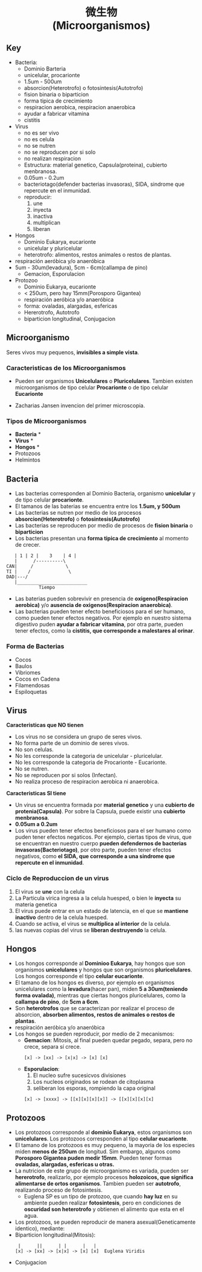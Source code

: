 <h1 align=center>微生物<br />(Microorganismos)</h1>

## Key

- Bacteria: 
  - Dominio Barteria
  - unicelular, procarionte
  - 1.5um - 500um
  - absorcion(Heterotrofo) o fotosintesis(Autotrofo)
  - fision binaria o biparticion
  - forma tipica de crecimiento
  - respiracion aerobica, respiracion anaerobica
  - ayudar a fabricar vitamina
  - cistitis
- Virus
  - no es ser vivo
  - no es celula
  - no se nutren
  - no se reproducen por si solo
  - no realizan respiracion
  - Estructura: material genetico, Capsula(proteina), cubierto menbranosa.
  - 0.05um - 0.2um
  - bacteriotago(defender bacterias invasoras), SIDA, sindrome que repercute en el inmunidad.
  - reproducir:
    1. une
    2. inyecta
    3. inactiva
    4. multiplican
    5. liberan
- Hongos
  - Dominio Eukarya, eucarionte
  - unicelular y pluricelular
  - heterotrofo: alimentos, restos  animales o restos de plantas.
- respiración aeróbica y/o anaeróbica
- 5um - 30um(levadura), 5cm - 6cm(callampa de pino)
  - Gemacion, Esporulacion
- Protozoo
  - Dominio Eukarya, eucarionte
  - < 250um, pero hay 15mm(Porosporo Gigantea)
  - respiración aeróbica y/o anaeróbica
  - forma: ovaladas, alargadas, esfericas
  - Hererotrofo, Autotrofo
  - biparticion longitudinal, Conjugacion

## Microorganismo

Seres vivos muy pequenos, **invisibles a simple vista**.

### Caracteristicas de los Microorganismos

- Pueden ser organismos **Unicelulares** o **Pluricelulares**. Tambien existen microorganismos de tipo celular **Procarionte** o de tipo celular **Eucarionte**

- Zacharias Jansen invencion del primer microscopia.

### Tipos de Microorganismos
- **Bacteria** *
- **Virus** *
- **Hongos** *
- Protozoos
- Helmintos

## Bacteria

- Las bacterias corresponden al Dominio Bacteria, organismo **unicelular** y de tipo celular **procarionte**.
- El tamanos de las baterias se encuentra entre los **1.5um, y 500um**
- Las bacterias se nutren por medio de los procesos **absorcion(Heterotrofo)** o **fotosintesis(Autotrofo)**
- Las bacterias se reproducen por medio de procesos de **fision binaria** o **biparticion**
- Los bacterias presentan una **forma tipica de crecimiento** al momento de crecer.

```
   | 1 | 2 |    3    | 4 | 
   |      /----------\
CAN|     /            \   
TI |    /              \
DAD|---/   
   |__________________________
            Tiempo
```

- Las baterias pueden sobrevivir en presencia de **oxigeno(Respiracion aerobica)** y/o **ausencia de oxigenos(Respiracion anaerobica)**.
- Las bacterias pueden tener efecto beneficiosos para el ser humano, como pueden tener efectos negativos. Por ejemplo en nuestro sistema digestivo puden **ayudar a fabricar vitamina**, por otra parte, pueden tener efectos, como la **cistitis, que corresponde a malestares al orinar**.

### Forma de Bacterias
- Cocos
- Baulos
- Vibriomes
- Cocos en Cadena
- Filamendosas
- Espiloquetas

## Virus

**Caracteristicas que **NO** tienen**
- Los virus no se considera un grupo de seres vivos.
- No forma parte de un dominio de seres vivos.
- No son celulas.
- No les corresponde la categoria de unicelular - pluricelular.
- No les corresponde la categoria de Procarionte - Eucarionte.
- No se nutren.
- No se reproducen por si solos (Infectan).
- No realiza proceso de respiracion aerobica ni anaerobica.

**Caracteristicas **SI** tiene**
- Un virus se encuentra formada por **material genetico** y una **cubierto de protenia(Capsula)**. Por sobre la Capsula, puede existir una **cubierto menbranosa**.
- **0.05um a 0.2um**
- Los virus pueden tener efectos beneficiosos para el ser humano como puden tener efectos negaticos. Por ejemplo, ciertas tipos de virus, que se encuentran en nuestro cuerpo **pueden defendernos de bacterias invasoras(Bacteriotago)**, por otro parte, pueden tener efectos negativos, como **el SIDA, que corresponde a una sindrome que repercute en el inmunidad**.

### Ciclo de Reproduccion de un virus
1. El virus se **une** con la celula
2. La Particula virica ingresa a la celula huesped, o bien le **inyecta** su materia genetica
3. El virus puede entrar en un estado de latencia, en el que se **mantiene inactivo** dentro de la celula huesped.
4. Cuando se activa, el virus se **multiplica al interior** de la celula.
5. las nuevas copias del virus se **liberan destruyendo** la celula.

## Hongos

- Los hongos corresponde al **Dominioo Eukarya**, hay hongos que son organismos **unicelulares** y hongos que son organismos **pluricelulares**. Los  hongos corresponde el tipo **celular eucarionte**.
- El tamano de los hongos es diverso, por ejemplo en organismos unicelulares como la **levadura**(hacer pan), miden **5 a 30um(teniendo forma ovalada)**, mientras que ciertas hongos pluricelulares, como la **callampa de pino**, de **5cm a 6cm**.
- Son **heterotrofos** que se caracterizan por realizar el proceso de absorcion, **absorben alimentos, restos de animales o restos de plantas**.
- respiración aeróbica y/o anaeróbica
- Los hongos se pueden reproducir, por medio de 2 mecanismos:
  - **Gemacion**: Mitosis, al final pueden quedar pegado, separa, pero no crece, separa sí crece.
    ```
    [x] -> [xx] -> [x|x] -> [x] [x] 
    ```
  - **Esporulacion**: 
    1. El nucleo sufre sucesicvos divisiones
    2. Los nucleos originados se rodean de citoplasma
    3. seliberan los esporas, rompiendo la capa original
    ```
    [x] -> [xxxx] -> [[x][x][x][x]] -> [[x][x][x][x]
    ```

## Protozoos

- Los protozoos corresponde al **dominio Eukarya**, estos organismos son **unicelulares**. Los protozoos corresponden al tipo **celular eucarionte**.
- El tamano de los protozoos es muy pequeno, la mayoria de los especies miden **menos de 250um** de longitud. Sim embargo, algunos como **Porosporo Gigantea puden medir 15mm**. Pueden tener formas **ovaladas, alargadas, esfericas u otras.**
- La nutricion de este grupo de microorganismo es variada, pueden ser **hererotrofo**, realizarlo, por ejemplo procesos **holozoicos, que significa alimentarse de ortos organismos**. Tambien pueden ser **autotrofo**, realizando proceso de fotosintesis.
  - Euglena SP es un tipo de protozoo, que cuando **hay luz** en su ambiente pueden realizar **fotosintesis**, pero en condiciones de **oscuridad son heterotrofo** y obtienen el alimento que esta en el agua.
- Los protozoos, se pueden reproducir de manera asexual(Geneticamente identico), mediante:
- Biparticion longitudinal(Mitosis):
    ```
     |      ||      | |      |   |
    [x] -> [xx] -> [x|x] -> [x] [x]  Euglena Viridis
    ```
- Conjugacion
